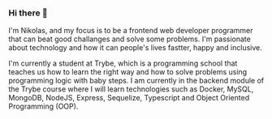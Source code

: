 ### Hi there 👋

I'm Nikolas, and my focus is to be a frontend web developer programmer that can beat good challanges and solve some problems. I'm passionate about technology and how it can people's lives fastter, happy and inclusive.

I'm currently a student at Trybe, which is a programming school that teaches us how to learn the right way and how to solve problems using programming logic with baby steps.
I am currently in the backend module of the Trybe course where I will learn technologies such as Docker, MySQL, MongoDB, NodeJS, Express, Sequelize, Typescript and Object Oriented Programming (OOP).

<div id="header" align="center">
  <img src="https://giphy.com/gifs/dommespace-domme-space-programador-qgQUggAC3Pfv687qPC/>
</div>
